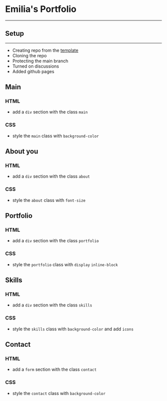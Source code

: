 # Emilia's Portfolio

---

## Setup

---

- Creating repo from the
  [template](https://github.com/HackYourFutureBelgium/template-html-css)
- Cloning the repo
- Protecting the main branch
- Turned on discussions
- Added github pages

## Main

### HTML

- add a `div` section with the class `main`

### CSS

- style the `main` class with `background-color`

## About you

### HTML

- add a `div` section with the class `about`

### CSS

- style the `about` class with `font-size`

## Portfolio

### HTML

- add a `div` section with the class `portfolio`

### CSS

- style the `portfolio` class with `display` `inline-block`

## Skills

### HTML

- add a `div` section with the class `skills`

### CSS

- style the `skills` class with `background-color` and add `icons`

## Contact

### HTML

- add a `form` section with the class `contact`

### CSS

- style the `contact` class with `background-color`

